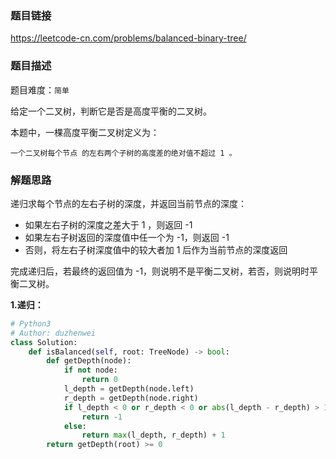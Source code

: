 ### 题目链接
https://leetcode-cn.com/problems/balanced-binary-tree/

### 题目描述
题目难度：```简单```

给定一个二叉树，判断它是否是高度平衡的二叉树。

本题中，一棵高度平衡二叉树定义为：

    一个二叉树每个节点 的左右两个子树的高度差的绝对值不超过 1 。

### 解题思路
递归求每个节点的左右子树的深度，并返回当前节点的深度：

- 如果左右子树的深度之差大于 1 ，则返回 -1
- 如果左右子树返回的深度值中任一个为 -1，则返回 -1
- 否则，将左右子树深度值中的较大者加 1 后作为当前节点的深度返回

完成递归后，若最终的返回值为 -1，则说明不是平衡二叉树，若否，则说明时平衡二叉树。

**1.递归：**
```python
# Python3
# Author: duzhenwei
class Solution:
    def isBalanced(self, root: TreeNode) -> bool:
        def getDepth(node):
            if not node:
                return 0
            l_depth = getDepth(node.left)
            r_depth = getDepth(node.right)
            if l_depth < 0 or r_depth < 0 or abs(l_depth - r_depth) > 1:
                return -1
            else:
                return max(l_depth, r_depth) + 1
        return getDepth(root) >= 0
```
